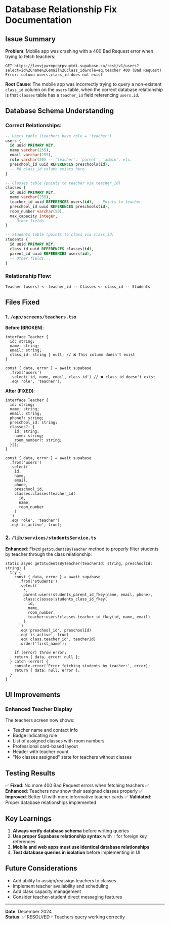 # Database Relationship Fix Documentation

## Issue Summary
**Problem**: Mobile app was crashing with a 400 Bad Request error when trying to fetch teachers:
```
GET https://lvvvjywrmpcqrpvuptdi.supabase.co/rest/v1/users?select=id%2Cname%2Cemail%2Cclass_id&role=eq.teacher 400 (Bad Request)
Error: column users.class_id does not exist
```

**Root Cause**: The mobile app was incorrectly trying to query a non-existent `class_id` column on the `users` table, when the correct database relationship is that `classes` table has a `teacher_id` field referencing `users.id`.

## Database Schema Understanding

### Correct Relationships:
```sql
-- Users table (teachers have role = 'teacher')
users {
  id uuid PRIMARY KEY,
  name varchar(255),
  email varchar(255),
  role varchar(20) -- 'teacher', 'parent', 'admin', etc.
  preschool_id uuid REFERENCES preschools(id),
  -- NO class_id column exists here
}

-- Classes table (points to teacher via teacher_id)
classes {
  id uuid PRIMARY KEY,
  name varchar(255),
  teacher_id uuid REFERENCES users(id), -- Points to teacher
  preschool_id uuid REFERENCES preschools(id),
  room_number varchar(50),
  max_capacity integer,
  -- Other fields...
}

-- Students table (points to class via class_id)
students {
  id uuid PRIMARY KEY,
  class_id uuid REFERENCES classes(id),
  parent_id uuid REFERENCES users(id),
  -- Other fields...
}
```

### Relationship Flow:
```
Teacher (users) <- teacher_id -- Classes <- class_id -- Students
```

## Files Fixed

### 1. `/app/screens/teachers.tsx`

**Before (BROKEN)**:
```tsx
interface Teacher {
  id: string;
  name: string;
  email: string;
  class_id: string | null; // ❌ This column doesn't exist
}

const { data, error } = await supabase
  .from('users')
  .select('id, name, email, class_id') // ❌ class_id doesn't exist
  .eq('role', 'teacher');
```

**After (FIXED)**:
```tsx
interface Teacher {
  id: string;
  name: string;
  email: string;
  phone?: string;
  preschool_id: string;
  classes?: {
    id: string;
    name: string;
    room_number?: string;
  }[];
}

const { data, error } = await supabase
  .from('users')
  .select(`
    id,
    name,
    email,
    phone,
    preschool_id,
    classes:classes!teacher_id(
      id,
      name,
      room_number
    )
  `)
  .eq('role', 'teacher')
  .eq('is_active', true);
```

### 2. `/lib/services/studentsService.ts`

**Enhanced**: Fixed `getStudentsByTeacher` method to properly filter students by teacher through the class relationship:

```tsx
static async getStudentsByTeacher(teacherId: string, preschoolId: string) {
  try {
    const { data, error } = await supabase
      .from('students')
      .select(`
        *,
        parent:users!students_parent_id_fkey(name, email, phone),
        class:classes!students_class_id_fkey(
          id,
          name,
          room_number,
          teacher:users!classes_teacher_id_fkey(id, name, email)
        )
      `)
      .eq('preschool_id', preschoolId)
      .eq('is_active', true)
      .eq('class.teacher_id', teacherId)
      .order('first_name');

    if (error) throw error;
    return { data, error: null };
  } catch (error) {
    console.error('Error fetching students by teacher:', error);
    return { data: null, error };
  }
}
```

## UI Improvements

### Enhanced Teacher Display
The teachers screen now shows:
- Teacher name and contact info
- Badge indicating role
- List of assigned classes with room numbers
- Professional card-based layout
- Header with teacher count
- "No classes assigned" state for teachers without classes

## Testing Results
✅ **Fixed**: No more 400 Bad Request errors when fetching teachers
✅ **Enhanced**: Teachers now show their assigned classes properly
✅ **Improved**: Better UI with more informative teacher cards
✅ **Validated**: Proper database relationships implemented

## Key Learnings
1. **Always verify database schema** before writing queries
2. **Use proper Supabase relationship syntax** with `!` for foreign key references
3. **Mobile and web apps must use identical database relationships**
4. **Test database queries in isolation** before implementing in UI

## Future Considerations
- Add ability to assign/reassign teachers to classes
- Implement teacher availability and scheduling
- Add class capacity management
- Consider teacher-student direct messaging features

---
**Date**: December 2024  
**Status**: ✅ RESOLVED - Teachers query working correctly
